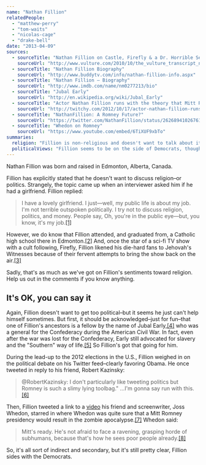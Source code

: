 ```yaml
---
name: "Nathan Fillion"
relatedPeople:
  - "matthew-perry"
  - "tom-waits"
  - "nicolas-cage"
  - "drake-bell"
date: "2013-04-09"
sources:
  - sourceTitle: "Nathan Fillion on Castle, Firefly & a Dr. Horrible Sequel"
    sourceUrl: "http://www.vulture.com/2010/10/the_vulture_transcript_nathan.html"
  - sourceTitle: "Nathan Fillion Biography"
    sourceUrl: "http://www.buddytv.com/info/nathan-fillion-info.aspx"
  - sourceTitle: "Nathan Fillion – Biography"
    sourceUrl: "http://www.imdb.com/name/nm0277213/bio"
  - sourceTitle: "Jubal Early"
    sourceUrl: "http://en.wikipedia.org/wiki/Jubal_Early"
  - sourceTitle: "Actor Nathan Fillion runs with the theory that Mitt Romney is a 'slimy, lying toolbag.'"
    sourceUrl: "http://twitchy.com/2012/10/17/actor-nathan-fillion-runs-with-theory-that-mitt-romney-is-a-slimy-lying-toolbag/"
  - sourceTitle: "NathanFillion: A Romney Future?"
    sourceUrl: "https://twitter.com/NathanFillion/status/262689410267611138"
  - sourceTitle: "Whedon on Romney"
    sourceUrl: "https://www.youtube.com/embed/6TiXUF9xbTo"
summaries:
  religion: "Fillion is non-religious and doesn't want to talk about it, though he did attend a Catholic high school."
  politicalViews: "Fillion seems to be on the side of Democrats, though he's Canadian, so..."
---
```


Nathan Fillion was born and raised in Edmonton, Alberta, Canada.

Fillion has explicitly stated that he doesn't want to discuss religion–or politics. Strangely, the topic came up when an interviewer asked him if he had a girlfriend. Fillion replied:

>I have a lovely girlfriend. I just—well, my public life is about my job. I'm not terrible outspoken politically. I try not to discuss religion, politics, and money. People say, Oh, you're in the public eye—but, you know, it's my job.<a class="source-citation" href="#http%3A%2F%2Fwww.vulture.com%2F2010%2F10%2Fthe_vulture_transcript_nathan.html" title="Nathan Fillion on Castle, Firefly &amp; a Dr. Horrible Sequel">[1]</a>

However, we do know that Fillion attended, and graduated from, a Catholic high school there in Edmonton.<a class="source-citation" href="#http%3A%2F%2Fwww.buddytv.com%2Finfo%2Fnathan-fillion-info.aspx" title="Nathan Fillion Biography">[2]</a> And, once the star of a sci-fi TV show with a cult following, Firefly, Fillion likened his die-hard fans to Jehovah's Witnesses because of their fervent attempts to bring the show back on the air.<a class="source-citation" href="#http%3A%2F%2Fwww.imdb.com%2Fname%2Fnm0277213%2Fbio" title="Nathan Fillion – Biography">[3]</a>

Sadly, that's as much as we've got on Fillion's sentiments toward religion. Help us out in the comments if you know anything.


## It's OK, you can say it

Again, Fillion doesn't want to get too political–but it seems he just can't help himself sometimes. But first, it should be acknowledged–just for fun–that one of Fillion's ancestors is a fellow by the name of Jubal Early,<a class="source-citation" href="#http%3A%2F%2Fwww.imdb.com%2Fname%2Fnm0277213%2Fbio" title="Nathan Fillion – Biography">[4]</a> who was a general for the Confederacy during the American Civil War. In fact, even after the war was lost for the Confederacy, Early still advocated for slavery and the "Southern" way of life.<a class="source-citation" href="#http%3A%2F%2Fen.wikipedia.org%2Fwiki%2FJubal_Early" title="Jubal Early">[5]</a> So Fillion's got that going for him.

During the lead-up to the 2012 elections in the U.S., Fillion weighed in on the political debate on his Twitter feed–clearly favoring Obama. He once tweeted in reply to his friend, Robert Kazinsky:

>@RobertKazinsky: I don't particularly like tweeting politics but Romney is such a slimy lying toolbag." …I'm gonna say run with this.<a class="source-citation" href="#http%3A%2F%2Ftwitchy.com%2F2012%2F10%2F17%2Factor-nathan-fillion-runs-with-theory-that-mitt-romney-is-a-slimy-lying-toolbag%2F" title="Actor Nathan Fillion runs with the theory that Mitt Romney is a &apos;slimy, lying toolbag.&apos;">[6]</a>

Then, Fillion tweeted a link to a [video](https://www.youtube.com/embed/6TiXUF9xbTo) his friend and screenwriter, Joss Whedon, starred in where Whedon was quite sure that a Mitt Romney presidency would result in the zombie apocalypse.<a class="source-citation" href="#https%3A%2F%2Ftwitter.com%2FNathanFillion%2Fstatus%2F262689410267611138" title="NathanFillion: A Romney Future?">[7]</a> Whedon said:

>Mitt's ready. He's not afraid to face a ravening, grasping horde of subhumans, because that's how he sees poor people already.<a class="source-citation" href="#https%3A%2F%2Fwww.youtube.com%2Fembed%2F6TiXUF9xbTo" title="Whedon on Romney">[8]</a>

So, it's all sort of indirect and secondary, but it's still pretty clear, Fillion sides with the Democrats.